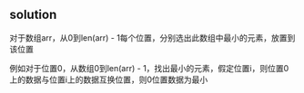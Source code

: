 ## solution

对于数组arr，从0到len(arr) - 1每个位置，分别选出此数组中最小的元素，放置到该位置

例如对于位置0，从数组0到len(arr) - 1，找出最小的元素，假定位置i，则位置0上的数据与位置i上的数据互换位置，则0位置数据为最小